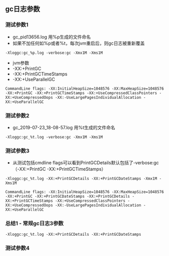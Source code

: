 ## gc日志参数

### 测试参数1
 - gc_pid13656.log 用%p生成的文件命名
 - 如果不加任何如%p或者%t，每次jvm重启后，则gc日志被重新覆盖
 
```
-Xloggc:gc_%p.log -verbose:gc -Xmx1M -Xms1M
```
 
  - jvm参数
  - -XX:+PrintGC
  - -XX:+PrintGCTimeStamps
  - -XX:+UseParallelGC
```
CommandLine flags: -XX:InitialHeapSize=1048576 -XX:MaxHeapSize=1048576 -XX:+PrintGC -XX:+PrintGCTimeStamps -XX:+UseCompressedClassPointers -XX:+UseCompressedOops -XX:-UseLargePagesIndividualAllocation -XX:+UseParallelGC 
```

### 测试参数2
  - gc_2019-07-23_18-08-57.log 用%t生成的文件命名
```
-Xloggc:gc_%t.log -verbose:gc -Xmx1M -Xms1M
```

### 测试参数3
  - 从测试包括cmdline flags可以看到PrintGCDetails默认包括了-verbose:gc（-XX:+PrintGC -XX:+PrintGCTimeStamps）

```
-Xloggc:gc_%t.log -XX:+PrintGCDetails -XX:+PrintGCDateStamps -Xmx1M -Xms1M
```

```
CommandLine flags: -XX:InitialHeapSize=1048576 -XX:MaxHeapSize=1048576 -XX:+PrintGC -XX:+PrintGCDateStamps -XX:+PrintGCDetails -XX:+PrintGCTimeStamps -XX:+UseCompressedClassPointers -XX:+UseCompressedOops -XX:-UseLargePagesIndividualAllocation -XX:+UseParallelGC 
```

### 总结1 - 常规gc日志3参数
```
-Xloggc:gc_%t.log -XX:+PrintGCDetails -XX:+PrintGCDateStamps
```

### 测试参数4